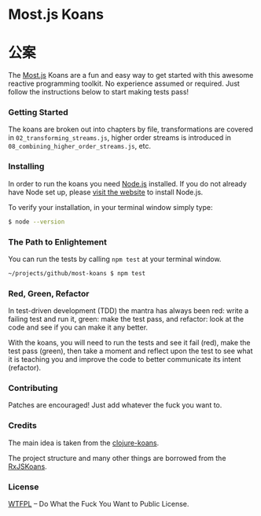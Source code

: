 # Most.js Koans
# 公案

The [Most.js](https://github.com/cujojs/most) Koans are a fun and easy way to
get started with this awesome reactive programming toolkit. No experience assumed or
required. Just follow the instructions below to start making tests pass!

### Getting Started

The koans are broken out into chapters by file, transformations are covered in
`02_transforming_streams.js`, higher order streams is introduced in `08_combining_higher_order_streams.js`, etc.

### Installing

In order to run the koans you need [Node.js](https://nodejs.org/) installed. If
you do not already have Node set up, please [visit the website](https://nodejs.org/) to install Node.js.

To verify your installation, in your terminal window simply type:
```bash
$ node --version
```

### The Path to Enlightement

You can run the tests by calling `npm test` at your terminal window.
```bash
~/projects/github/most-koans $ npm test
```

### Red, Green, Refactor

In test-driven development (TDD) the mantra has always been red: write a failing test and run it,
green: make the test pass, and refactor: look at the code and see if you can make it any better.

With the koans, you will need to run the tests and see it fail (red),
make the test pass (green), then take a moment and reflect upon the test
to see what it is teaching you and improve the code to better communicate its intent (refactor).

### Contributing

Patches are encouraged!
Just add whatever the fuck you want to.

### Credits

The main idea is taken from the
[clojure-koans](https://github.com/functional-koans/clojure-koans).

The project structure and many other things are borrowed from the
[RxJSKoans](https://github.com/Reactive-Extensions/RxJSKoans).

### License

[WTFPL](http://www.wtfpl.net/) – Do What the Fuck You Want to Public License.
